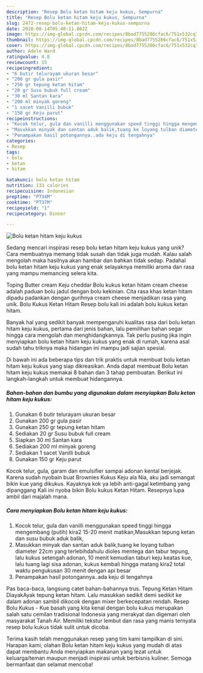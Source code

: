 ```yaml
---
description: "Resep Bolu ketan hitam keju kukus, Sempurna"
title: "Resep Bolu ketan hitam keju kukus, Sempurna"
slug: 2472-resep-bolu-ketan-hitam-keju-kukus-sempurna
date: 2020-08-14T05:40:11.802Z
image: https://img-global.cpcdn.com/recipes/8bad7755286cfac6/751x532cq70/bolu-ketan-hitam-keju-kukus-foto-resep-utama.jpg
thumbnail: https://img-global.cpcdn.com/recipes/8bad7755286cfac6/751x532cq70/bolu-ketan-hitam-keju-kukus-foto-resep-utama.jpg
cover: https://img-global.cpcdn.com/recipes/8bad7755286cfac6/751x532cq70/bolu-ketan-hitam-keju-kukus-foto-resep-utama.jpg
author: Adele Ward
ratingvalue: 4.8
reviewcount: 15
recipeingredient:
- "6 butir telurayam ukuran besar"
- "200 gr gula pasir"
- "250 gr tepung ketan hitam"
- "20 gr Susu bubuk full cream"
- "30 ml Santan kara"
- "200 ml minyak goreng"
- "1 sacet Vanilli bubuk"
- "150 gr Keju parut"
recipeinstructions:
- "Kocok telur, gula dan vanilli menggunakan speed tinggi hingga mengembang (putih) kira2 15-20 menit matikan,Masukkan tepung ketan dan susu bubuk aduk balik,"
- "Masukkan minyak dan santan aduk balik,tuang ke loyang tulban diameter 22cm yang terlebihdahulu dioles mentega dan tabur tepung, lalu kukus setengah adonan, 10 menit kemudian taburi keju keatas kue, lalu tuang lagi sisa adonan, kukus kembali hingga matang kira2 total waktu pengukusan 30 menit dengan api besar"
- "Penampakan hasil potongannya..ada keju di tengahnya"
categories:
- Resep
tags:
- bolu
- ketan
- hitam

katakunci: bolu ketan hitam 
nutrition: 133 calories
recipecuisine: Indonesian
preptime: "PT34M"
cooktime: "PT37M"
recipeyield: "1"
recipecategory: Dinner

---
```



![Bolu ketan hitam keju kukus](https://img-global.cpcdn.com/recipes/8bad7755286cfac6/751x532cq70/bolu-ketan-hitam-keju-kukus-foto-resep-utama.jpg)

Sedang mencari inspirasi resep bolu ketan hitam keju kukus yang unik? Cara membuatnya memang tidak susah dan tidak juga mudah. Kalau salah mengolah maka hasilnya akan hambar dan bahkan tidak sedap. Padahal bolu ketan hitam keju kukus yang enak selayaknya memiliki aroma dan rasa yang mampu memancing selera kita.

Toping Butter cream Keju cheddar Bolu kukus ketan hitam cream cheese adalah paduan bolu jadul dengan bolu kekinian. Cita rasa khas ketan hitam dipadu padankan dengan gurihnya cream cheese menjadikan rasa yang unik. Bolu Kukus Ketan Hitam Resep bolu kali ini adalah bolu kukus ketan hitam.

Banyak hal yang sedikit banyak mempengaruhi kualitas rasa dari bolu ketan hitam keju kukus, pertama dari jenis bahan, lalu pemilihan bahan segar hingga cara mengolah dan menghidangkannya. Tak perlu pusing jika ingin menyiapkan bolu ketan hitam keju kukus yang enak di rumah, karena asal sudah tahu triknya maka hidangan ini mampu jadi sajian spesial.


Di bawah ini ada beberapa tips dan trik praktis untuk membuat bolu ketan hitam keju kukus yang siap dikreasikan. Anda dapat membuat Bolu ketan hitam keju kukus memakai 8 bahan dan 3 tahap pembuatan. Berikut ini langkah-langkah untuk membuat hidangannya.

<!--inarticleads1-->

##### Bahan-bahan dan bumbu yang digunakan dalam menyiapkan Bolu ketan hitam keju kukus:

1. Gunakan 6 butir telurayam ukuran besar
1. Gunakan 200 gr gula pasir
1. Gunakan 250 gr tepung ketan hitam
1. Sediakan 20 gr Susu bubuk full cream
1. Siapkan 30 ml Santan kara
1. Sediakan 200 ml minyak goreng
1. Sediakan 1 sacet Vanilli bubuk
1. Gunakan 150 gr Keju parut


Kocok telur, gula, garam dan emulsifier sampai adonan kental berjejak. Karena sudah nyobain buat Brownies Kukus Keju ala Nia, aku jadi semangat bikin kue yang dikukus. Kayaknya kok ya lebih anti-gagal ketimbang yang dipanggang Kali ini nyoba bikin Bolu kukus Ketan Hitam. Resepnya lupa ambil dari majalah mana. 

<!--inarticleads2-->

##### Cara menyiapkan Bolu ketan hitam keju kukus:

1. Kocok telur, gula dan vanilli menggunakan speed tinggi hingga mengembang (putih) kira2 15-20 menit matikan,Masukkan tepung ketan dan susu bubuk aduk balik,
1. Masukkan minyak dan santan aduk balik,tuang ke loyang tulban diameter 22cm yang terlebihdahulu dioles mentega dan tabur tepung, lalu kukus setengah adonan, 10 menit kemudian taburi keju keatas kue, lalu tuang lagi sisa adonan, kukus kembali hingga matang kira2 total waktu pengukusan 30 menit dengan api besar
1. Penampakan hasil potongannya..ada keju di tengahnya


Pas baca-baca, langsung catet bahan-bahannya trus. Tepung Ketan Hitam DiayakAyak tepung ketan hitam. Lalu masukkan sedikit demi sedikit ke dalam adonan sambil dikocok dengan mixer berkecepatan rendah. Resep Bolu Kukus - Kue basah yang kita kenal dengan bolu kukus merupakan salah satu cemilan tradisional Indonesia yang merakyat dan digemari oleh masyarakat Tanah Air. Memiliki tekstur lembut dan rasa yang manis ternyata resep bolu kukus tidak sulit untuk dicoba. 

Terima kasih telah menggunakan resep yang tim kami tampilkan di sini. Harapan kami, olahan Bolu ketan hitam keju kukus yang mudah di atas dapat membantu Anda menyiapkan makanan yang lezat untuk keluarga/teman maupun menjadi inspirasi untuk berbisnis kuliner. Semoga bermanfaat dan selamat mencoba!
